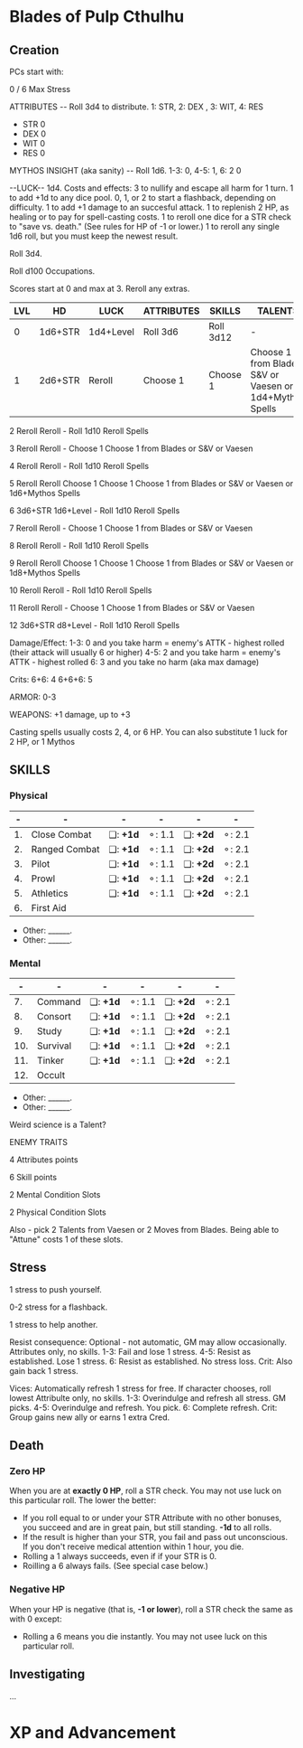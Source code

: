 # Blades of Pulp Cthulhu

## Creation

PCs start with:

0 / 6 Max Stress

ATTRIBUTES                    -- Roll 3d4 to distribute.  1: STR, 2: DEX , 3: WIT, 4: RES

* STR 0
* DEX 0
* WIT 0
* RES 0

MYTHOS INSIGHT (aka sanity)   -- Roll 1d6. 1-3: 0, 4-5: 1, 6: 2
0

--LUCK--
1d4. Costs and effects:
3 to nullify and escape all harm for 1 turn.
1 to add +1d to any dice pool.
0, 1, or 2 to start a flashback, depending on difficulty.
1 to add +1 damage to an succesful attack.
1 to replenish 2 HP, as healing or to pay for spell-casting costs.
1 to reroll one dice for a STR check to "save vs. death." (See rules for HP of -1 or lower.)
1 to reroll any single 1d6 roll, but you must keep the newest result.

Roll 3d4.

Roll d100 Occupations.

Scores start at 0 and max at 3. Reroll any extras.

| LVL   | HD        | LUCK          | ATTRIBUTES    | SKILLS          | TALENTS         |
|-------|-----------|---------------|---------------|-----------------|-----------------|
| 0     | 1d6+STR   | 1d4+Level     | Roll 3d6      | Roll 3d12       | -               |
| 1     | 2d6+STR   | Reroll        | Choose 1      | Choose 1        | Choose 1 from Blades S&V or Vaesen or 1d4+Mythos Spells   |

2   Reroll      Reroll      -             Roll 1d10     Reroll Spells

3   Reroll      Reroll      -             Choose 1      Choose 1 from Blades or S&V or Vaesen

4   Reroll      Reroll      -             Roll 1d10     Reroll Spells

5   Reroll      Reroll      Choose 1      Choose 1      Choose 1 from Blades or S&V or Vaesen or 1d6+Mythos Spells

6   3d6+STR     1d6+Level   -             Roll 1d10     Reroll Spells

7   Reroll      Reroll      -             Choose 1      Choose 1 from Blades or S&V or Vaesen

8   Reroll      Reroll      -             Roll 1d10     Reroll Spells

9   Reroll      Reroll      Choose 1      Choose 1      Choose 1 from Blades or S&V or Vaesen or 1d8+Mythos Spells

10  Reroll      Reroll      -             Roll 1d10     Reroll Spells

11  Reroll      Reroll      -             Choose 1      Choose 1 from Blades or S&V or Vaesen

12  3d6+STR     d8+Level    -             Roll 1d10     Reroll Spells


Damage/Effect:
1-3:    0 and you take harm = enemy's ATTK - highest rolled (their attack will usually 6 or higher)
4-5:    2 and you take harm = enemy's ATTK - highest rolled
6:      3 and you take no harm (aka max damage)

Crits:
6+6:    4
6+6+6:  5

ARMOR:
0-3

WEAPONS:
+1 damage, up to +3

Casting spells usually costs 2, 4, or 6 HP. You can also substitute 1 luck for 2 HP, or 1 Mythos

## SKILLS

### Physical

| -   | -                 | - | - | - | - |
|-----|-------------------|---|---|---|---|
| 1.  | Close Combat      | ❑: **+1d**  | ⚬: 1.1  | ❑: **+2d**  | ⚬: 2.1   |
| 2.  | Ranged Combat     | ❑: **+1d**  | ⚬: 1.1  | ❑: **+2d**  | ⚬: 2.1   |
| 3.  | Pilot             | ❑: **+1d**  | ⚬: 1.1  | ❑: **+2d**  | ⚬: 2.1   |
| 4.  | Prowl             | ❑: **+1d**  | ⚬: 1.1  | ❑: **+2d**  | ⚬: 2.1   |
| 5.  | Athletics         | ❑: **+1d**  | ⚬: 1.1  | ❑: **+2d**  | ⚬: 2.1   |
| 6.  | First Aid         | 

* Other: ______.
* Other: ______.

### Mental

| -   | -                 | - | - | - | - |
|-----|-------------------|---|---|---|---|
| 7.  | Command           | ❑: **+1d**  | ⚬: 1.1  | ❑: **+2d**  | ⚬: 2.1   |
| 8.  | Consort           | ❑: **+1d**  | ⚬: 1.1  | ❑: **+2d**  | ⚬: 2.1   |
| 9.  | Study             | ❑: **+1d**  | ⚬: 1.1  | ❑: **+2d**  | ⚬: 2.1   |
| 10. | Survival          | ❑: **+1d**  | ⚬: 1.1  | ❑: **+2d**  | ⚬: 2.1   |
| 11. | Tinker            | ❑: **+1d**  | ⚬: 1.1  | ❑: **+2d**  | ⚬: 2.1   |
| 12. | Occult            | 

* Other: ______.
* Other: ______.

Weird science is a Talent?

ENEMY TRAITS

4 Attributes points

6 Skill points

2 Mental Condition Slots

2 Physical Condition Slots

Also - pick 2 Talents from Vaesen or 2 Moves from Blades. Being able to "Attune" costs 1 of these slots.

## Stress

1 stress to push yourself.

0-2 stress for a flashback.

1 stress to help another.

Resist consequence: Optional - not automatic, GM may allow occasionally. Attributes only, no skills.
1-3: Fail and lose 1 stress.
4-5: Resist as established. Lose 1 stress.
6: Resist as established. No stress loss.
Crit: Also gain back 1 stress.

Vices: Automatically refresh 1 stress for free. If character chooses, roll lowest Attribulte only, no skills.
1-3: Overindulge and refresh all stress. GM picks.
4-5: Overindulge and refresh. You pick.
6: Complete refresh.
Crit: Group gains new ally or earns 1 extra Cred.

## Death

### Zero HP

When you are at **exactly 0 HP**, roll a STR check. You may not use luck on this particular roll. The lower the better: 

* If you roll equal to or under your STR Attribute with no other bonuses, you succeed and are in great pain, but still standing. **-1d** to all rolls. 
* If the result is higher than your STR, you fail and pass out unconscious. If you don't receive medical attention within 1 hour, you die.
* Rolling a 1 always succeeds, even if if your STR is 0.
* Roilling a 6 always fails. (See special case below.)

### Negative HP

When your HP is negative (that is, **-1 or lower**), roll a STR check the same as with 0 except:

* Rolling a 6 means you die instantly. You may not usee luck on this particular roll.


## Investigating

...

# XP and Advancement





